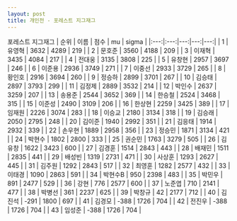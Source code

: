 ```yaml
---
layout: post
title: 개인전 - 포레스트 지그재그
---
```


포레스트 지그재그
| 순위 | 이름 | 점수 | mu | sigma |
|:---:|:---:|---:|---:|---:|
| 1 | 유영혁 | 3632 | 4289 | 219 |
| 2 | 문호준 | 3560 | 4188 | 209 |
| 3 | 이재혁 | 3435 | 4084 | 217 |
| 4 | 전대웅 | 3135 | 3808 | 225 |
| 5 | 유창현 | 2957 | 3697 | 246 |
| 6 | 이준용 | 2936 | 3749 | 271 |
| 7 | 이중선 | 2933 | 3729 | 265 |
| 8 | 황인호 | 2916 | 3694 | 260 |
| 9 | 정승하 | 2899 | 3701 | 267 |
| 10 | 김승태 | 2897 | 3793 | 299 |
| 11 | 김정제 | 2889 | 3532 | 214 |
| 12 | 박인수 | 2637 | 3259 | 207 |
| 13 | 송용준 | 2544 | 3652 | 369 |
| 14 | 한승철 | 2524 | 3468 | 315 |
| 15 | 이준성 | 2490 | 3109 | 206 |
| 16 | 한상현 | 2259 | 3425 | 389 |
| 17 | 임재원 | 2226 | 3074 | 283 |
| 18 | 이승교 | 2180 | 3134 | 318 |
| 19 | 김승래 | 2050 | 2795 | 248 |
| 20 | 김이준 | 1940 | 2992 | 351 |
| 21 | 김응태 | 1914 | 2932 | 339 |
| 22 | 손우현 | 1889 | 2958 | 356 |
| 23 | 정승민 | 1871 | 3134 | 421 |
| 24 | 박현수 | 1802 | 2800 | 333 |
| 25 | 권순민 | 1763 | 3279 | 505 |
| 26 | 김유창 | 1622 | 3423 | 600 |
| 27 | 김경훈 | 1514 | 2843 | 443 |
| 28 | 배재민 | 1511 | 2835 | 441 |
| 29 | 배성빈 | 1319 | 2731 | 471 |
| 30 | 사상훈 | 1293 | 2627 | 445 |
| 31 | 김주원 | 1292 | 2843 | 517 |
| 32 | 최영훈 | 1282 | 2577 | 432 |
| 33 | 이태경 | 1090 | 2863 | 591 |
| 34 | 박현수B | 950 | 2398 | 483 |
| 35 | 박민우 | 891 | 2477 | 529 |
| 36 | 강현 | 776 | 2577 | 600 |
| 37 | 노준엽 | 710 | 2141 | 477 |
| 38 | 박병선 | 361 | 2237 | 625 |
| 39 | 박창규 | 42 | 2177 | 712 |
| 40 | 김진석 | -291 | 1800 | 697 |
| 41 | 김경모 | -388 | 1726 | 704 |
| 42 | 전진우 | -388 | 1726 | 704 |
| 43 | 임성준 | -388 | 1726 | 704 |
